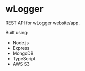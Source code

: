 # wLogger

REST API for wLogger website/app.

Built using:

- Node.js
- Express
- MongoDB
- TypeScript
- AWS S3
